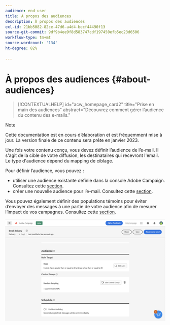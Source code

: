 ```yaml
---
audience: end-user
title: À propos des audiences
description: À propos des audiences
exl-id: 21bb5082-82ce-47d6-a4d4-becf44490f13
source-git-commit: 9df9b4ee9f8d583747cdf197450efb5ec23d6506
workflow-type: tm+mt
source-wordcount: '134'
ht-degree: 82%

---
```


# À propos des audiences {#about-audiences}

>[!CONTEXTUALHELP]
>id="acw_homepage_card2"
>title="Prise en main des audiences"
>abstract="Découvrez comment gérer l’audience du contenu des e-mails."

>[!NOTE]
>
>Cette documentation est en cours d’élaboration et est fréquemment mise à jour. La version finale de ce contenu sera prête en janvier 2023.

<!--
Audience only created for the delivery, not available later-->


<!--
Three ways:
* existing audience

Campaign or AEP Audiences

* create new on the fly

query like AEP segment builder (same component with campaign data)

* import from file

show use case with a new audience creation (or import from file?)

control groups like acc: exract, random, based on attribute
-->

Une fois votre contenu conçu, vous devez définir l’audience de l’e-mail. Il s&#39;agit de la cible de votre diffusion, les destinataires qui recevront l&#39;email. Le type d&#39;audience dépend du mapping de ciblage.

Pour définir l’audience, vous pouvez :

* utiliser une audience existante définie dans la console Adobe Campaign. Consultez cette [section](add-audience.md).
* créer une nouvelle audience pour l’e-mail. Consultez cette [section](segment-builder.md).

Vous pouvez également définir des populations témoins pour éviter d’envoyer des messages à une partie de votre audience afin de mesurer l’impact de vos campagnes. Consultez cette [section](control-group.md).

![](assets/about-audience.png)
